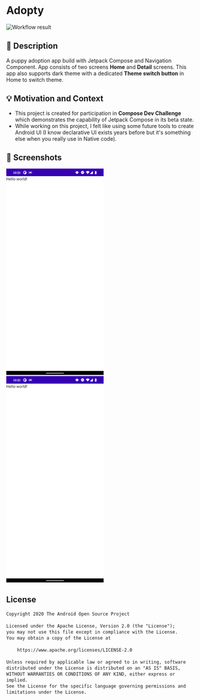 # Adopty
![Workflow result](https://github.com/rex50/compose-dev-challenge1/workflows/Check/badge.svg)


## :scroll: Description
A puppy adoption app build with Jetpack Compose and Navigation Component. App consists of two screens **Home** and **Detail** screens. This app also supports dark theme with a dedicated **Theme switch button** in Home to switch theme.


## :bulb: Motivation and Context
- This project is created for participation in **Compose Dev Challenge** which demonstrates the capability of Jetpack Compose in its beta state.
- While working on this project, I felt like using some future tools to create Android UI (I know declarative UI exists years before but it's something else when you really use in Native code).


## :camera_flash: Screenshots
<!-- You can add more screenshots here if you like -->
<img src="/results/screenshot_1.png" width="260">&emsp;<img src="/results/screenshot_2.png" width="260">

## License
```
Copyright 2020 The Android Open Source Project

Licensed under the Apache License, Version 2.0 (the "License");
you may not use this file except in compliance with the License.
You may obtain a copy of the License at

    https://www.apache.org/licenses/LICENSE-2.0

Unless required by applicable law or agreed to in writing, software
distributed under the License is distributed on an "AS IS" BASIS,
WITHOUT WARRANTIES OR CONDITIONS OF ANY KIND, either express or implied.
See the License for the specific language governing permissions and
limitations under the License.
```
